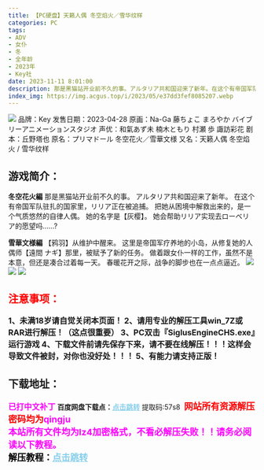 ```yaml
---
title: 【PC硬盘】天籁人偶 冬空焰火／雪华纹样
categories: PC
tags:
- ADV
- 女仆
- 冬
- 全年龄
- 2023年
- Key社
date: 2023-11-11 8:01:00
description: 那是黑猫站开业前不久的事。アルタリア共和国迎来了新年。在这个有帝国军队驻扎的国家里，リリア正在被追捕。把她从困境中解救出来的，是一个气质悠然的自律人偶。她的名字是【灰樱】。她会帮助リリア实现去ローベリア的愿望吗……
index_img: https://img.acgus.top/i/2023/05/e37dd3fef8085207.webp
---
```

![](https://img.acgus.top/i/2023/05/e37dd3fef8085207.webp)
品牌：Key
发售日期：2023-04-28
原画：Na-Ga 藤ちょこ まろやか バイブリーアニメーションスタジオ
声优：和氣あず未 楠木ともり 村瀬 歩 諏訪彩花
剧本：丘野塔也
原名：プリマドール 冬空花火／雪華文様
又名：天籁人偶 冬空焰火 / 雪华纹样

## 游戏简介：
**冬空花火編**
那是黑猫站开业前不久的事。
アルタリア共和国迎来了新年。
在这个有帝国军队驻扎的国家里，リリア正在被追捕。
把她从困境中解救出来的，是一个气质悠然的自律人偶。
她的名字是【灰樱】。
她会帮助リリア实现去ローベリア的愿望吗……?

**雪華文様編**
【鸦羽】从维护中醒来。
这里是帝国军疗养地的小岛，从修复她的人偶师【遠間 ナギ】那里，被赋予了新的任务。
做着跟女仆一样的工作，虽然不是本意，但还是凑合过着每一天。
春暖花开之际，战争的脚步也在一点点逼近。
![](https://img.acgus.top/i/2023/05/52c0a66987085219.webp)
![](https://img.acgus.top/i/2023/05/5aecb385e4085216.webp)
![](https://img.acgus.top/i/2023/05/3fc82fd59d085211.webp)




## <font color=#FF0000 >注意事项：</font>
<font size=3><b>1、未满18岁请自觉关闭本页面！
2、请用专业的解压工具win_7Z或RAR进行解压！（这点很重要）
3、PC双击『SiglusEngineCHS.exe』运行游戏
4、下载文件前请先保存下来，请不要在线解压！！！这样会导致文件被封，对你也没好处！！！
5、有能力请支持正版！</b></font>

## 下载地址：
<font color=#FF00FF size=3><b>已打中文补丁</b></font>
<b>百度网盘下载点：</b><a href="https://pan.baidu.com/s/1NC_U__8cyqPCnde9czvNSQ?pwd=57s8" style="color: #87CEEB;"><b>点击跳转</b></a> 提取码:57s8
<a style="padding: 0" href="https://post.qingju.org/AD/"><img style="max-width:100%" src="https://img.acgus.top/i/2024/07/478f689b8021d8d499ab43d21acf137a.gif" alt=""></a>
<b><font color=#FF0000 size=4>网站所有资源解压密码均为</b></font><b><font color=#FF00FF size=4>qingju</font><font color=#FF0000 ></font></b><br><b><font color=#FF00FF size=4>本站所有文件均为lz4加密格式，不看必解压失败！！请务必阅读以下教程。</b></font><br><b><font color=#000 size=4>解压教程：</b><a href="https://post.qingju.org/tutorial/000/" style="color: #87CEEB;"><b>点击跳转</b></a>
